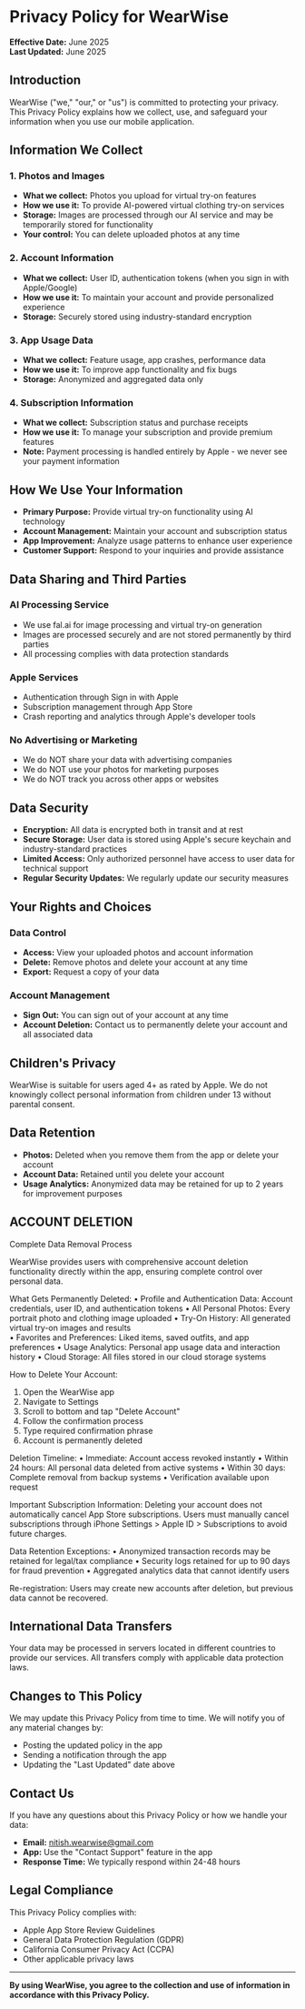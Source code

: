 # Privacy Policy for WearWise

**Effective Date:** June 2025  
**Last Updated:** June 2025

## Introduction

WearWise ("we," "our," or "us") is committed to protecting your privacy. This Privacy Policy explains how we collect, use, and safeguard your information when you use our mobile application.

## Information We Collect

### 1. Photos and Images
- **What we collect:** Photos you upload for virtual try-on features
- **How we use it:** To provide AI-powered virtual clothing try-on services
- **Storage:** Images are processed through our AI service and may be temporarily stored for functionality
- **Your control:** You can delete uploaded photos at any time

### 2. Account Information
- **What we collect:** User ID, authentication tokens (when you sign in with Apple/Google)
- **How we use it:** To maintain your account and provide personalized experience
- **Storage:** Securely stored using industry-standard encryption

### 3. App Usage Data
- **What we collect:** Feature usage, app crashes, performance data
- **How we use it:** To improve app functionality and fix bugs
- **Storage:** Anonymized and aggregated data only

### 4. Subscription Information
- **What we collect:** Subscription status and purchase receipts
- **How we use it:** To manage your subscription and provide premium features
- **Note:** Payment processing is handled entirely by Apple - we never see your payment information

## How We Use Your Information

- **Primary Purpose:** Provide virtual try-on functionality using AI technology
- **Account Management:** Maintain your account and subscription status
- **App Improvement:** Analyze usage patterns to enhance user experience
- **Customer Support:** Respond to your inquiries and provide assistance

## Data Sharing and Third Parties

### AI Processing Service
- We use fal.ai for image processing and virtual try-on generation
- Images are processed securely and are not stored permanently by third parties
- All processing complies with data protection standards

### Apple Services
- Authentication through Sign in with Apple
- Subscription management through App Store
- Crash reporting and analytics through Apple's developer tools

### No Advertising or Marketing
- We do NOT share your data with advertising companies
- We do NOT use your photos for marketing purposes
- We do NOT track you across other apps or websites

## Data Security

- **Encryption:** All data is encrypted both in transit and at rest
- **Secure Storage:** User data is stored using Apple's secure keychain and industry-standard practices
- **Limited Access:** Only authorized personnel have access to user data for technical support
- **Regular Security Updates:** We regularly update our security measures

## Your Rights and Choices

### Data Control
- **Access:** View your uploaded photos and account information
- **Delete:** Remove photos and delete your account at any time
- **Export:** Request a copy of your data

### Account Management
- **Sign Out:** You can sign out of your account at any time
- **Account Deletion:** Contact us to permanently delete your account and all associated data

## Children's Privacy

WearWise is suitable for users aged 4+ as rated by Apple. We do not knowingly collect personal information from children under 13 without parental consent.

## Data Retention

- **Photos:** Deleted when you remove them from the app or delete your account
- **Account Data:** Retained until you delete your account
- **Usage Analytics:** Anonymized data may be retained for up to 2 years for improvement purposes

## ACCOUNT DELETION

Complete Data Removal Process

WearWise provides users with comprehensive account deletion functionality directly within the app, ensuring complete control over personal data.

What Gets Permanently Deleted:
• Profile and Authentication Data: Account credentials, user ID, and authentication tokens
• All Personal Photos: Every portrait photo and clothing image uploaded
• Try-On History: All generated virtual try-on images and results  
• Favorites and Preferences: Liked items, saved outfits, and app preferences
• Usage Analytics: Personal app usage data and interaction history
• Cloud Storage: All files stored in our cloud storage systems

How to Delete Your Account:
1. Open the WearWise app
2. Navigate to Settings
3. Scroll to bottom and tap "Delete Account"
4. Follow the confirmation process
5. Type required confirmation phrase
6. Account is permanently deleted

Deletion Timeline:
• Immediate: Account access revoked instantly
• Within 24 hours: All personal data deleted from active systems
• Within 30 days: Complete removal from backup systems
• Verification available upon request

Important Subscription Information:
Deleting your account does not automatically cancel App Store subscriptions. Users must manually cancel subscriptions through iPhone Settings > Apple ID > Subscriptions to avoid future charges.

Data Retention Exceptions:
• Anonymized transaction records may be retained for legal/tax compliance
• Security logs retained for up to 90 days for fraud prevention
• Aggregated analytics data that cannot identify users

Re-registration:
Users may create new accounts after deletion, but previous data cannot be recovered.


## International Data Transfers

Your data may be processed in servers located in different countries to provide our services. All transfers comply with applicable data protection laws.

## Changes to This Policy

We may update this Privacy Policy from time to time. We will notify you of any material changes by:
- Posting the updated policy in the app
- Sending a notification through the app
- Updating the "Last Updated" date above

## Contact Us

If you have any questions about this Privacy Policy or how we handle your data:

- **Email:** nitish.wearwise@gmail.com
- **App:** Use the "Contact Support" feature in the app
- **Response Time:** We typically respond within 24-48 hours

## Legal Compliance

This Privacy Policy complies with:
- Apple App Store Review Guidelines
- General Data Protection Regulation (GDPR)
- California Consumer Privacy Act (CCPA)
- Other applicable privacy laws

---

**By using WearWise, you agree to the collection and use of information in accordance with this Privacy Policy.** 
